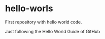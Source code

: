 # hello-worls
First repository with hello world code.

Just following the Hello World Guide of GitHub
